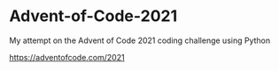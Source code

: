 # Advent-of-Code-2021

My attempt on the Advent of Code 2021 coding challenge using Python

https://adventofcode.com/2021
